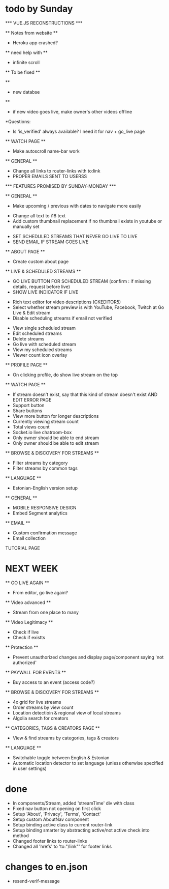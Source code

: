 # todo by Sunday

*** VUE.JS RECONSTRUCTIONS ***

** Notes from website **
<!-- - Email verification doesn't work (maybe because host 3000 and doesn't work on 8080, will try again Live) -->
- Heroku app crashed?
<!-- - Showing 'You're live' when not, no link though -->
<!-- - Needs 404 page -->

** need help with **
- infinite scroll

** To be fixed **
<!-- - Settings page notification area under image, can it be removed (it is taking space) -->
<!-- - Go live button -->
<!-- - Success page -->
<!-- + Profile link / same component -->
<!-- + Profile not working (especially new) -->
<!-- - Get video ID from video link -->

** 
- new databse

**
- if new video goes live, make owner's other videos offline

*Questions:
- Is 'is_verified' always available? I need it for nav + go_live page
<!-- - Do I have to change every req.user._id and is there an equivalently convenient way to get this? -->

** WATCH PAGE **
<!-- + If LoggedIn && User==Owner
    + Show edit stream button
    + Show end stream button
    + Disable liking video
    + Don't show follow
+ Make like button work
+ Make follow button work
+ If stream has ended, show it has ended -->
- Make autoscroll name-bar work

** GENERAL **
- Change all <a> links to router-links with to:link
- PROPER EMAILS SENT TO USERSS


*** FEATURES PROMISED BY SUNDAY-MONDAY ***

** GENERAL **
- Make upcoming / previous with dates to navigate more easily
<!-- - Add 'Watch streams' to success page instead of streams list -->
- Change all text to i18 text
- Add custom thumbnail replacement if no thumbnail exists in youtube or manually set
<!-- - Change goLive link input example from id to link -->
- SET SCHEDULED STREAMS THAT NEVER GO LIVE TO LIVE
- SEND EMAIL IF STREAM GOES LIVE

** ABOUT PAGE **
- Create custom about page

** LIVE & SCHEDULED STREAMS **
- GO LIVE BUTTON FOR SCHEDULED STREAM (confirm : if missing details, request before live)
- SHOW LIVE INDICATOR IF LIVE
<!-- - REGISTER for upcoming streams -->
- Rich text editor for video descriptions (CKEDITOR5)
- Select whether stream preview is with YouTube, Facebook, Twitch at Go Live & Edit stream
- Disable scheduling streams if email not verified
<!-- - Schedule streams -->
- View single scheduled stream
- Edit scheduled streams
- Delete streams
- Go live with scheduled stream
- View my scheduled streams
- Viewer count icon overlay

** PROFILE PAGE **
<!-- - Social media buttons -->
<!-- - Profile separated from main live stream -->
- On clicking profile, do show live stream on the top

** WATCH PAGE **
- If stream doesn't exist, say that this kind of stream doesn't exist AND EDIT ERROR PAGE
- Support button
- Share buttons
- View more button for longer descriptions
- Currently viewing stream count
- Total views count
- Socket.io live chatroom-box
- Only owner should be able to end stream
- Only owner should be able to edit stream
<!-- - Owner should not be able to follow oneself -->
<!-- - Owner should not be able to like one's own stream -->

** BROWSE & DISCOVERY FOR STREAMS **
- Filter streams by category
- Filter streams by common tags

** LANGUAGE **
- Estonian-English version setup

** GENERAL **
- MOBILE RESPONSIVE DESIGN
- Embed Segment analytics

** EMAIL ** 
- Custom confirmation message
- Email collection

TUTORIAL PAGE

# NEXT WEEK

** GO LIVE AGAIN **
- From editor, go live again?

** Video advanced **
- Stream from one place to many

** Video Legitimacy **
- Check if live
- Check if existts

** Protection **
- Prevent unauthorized changes and display page/component saying 'not authorized'

** PAYWALL FOR EVENTS **
- Buy access to an event (access code?)

** BROWSE & DISCOVERY FOR STREAMS **
- 4x grid for live streams
- Order streams by view count
- Location detectioin & regional view of local streams
- Algolia search for creators

** CATEGORIES, TAGS & CREATORS PAGE ** 
- View & find streams by categories, tags & creators

** LANGUAGE ** 
- Switchable toggle between English & Estonian
- Automatic location detector to set language (unless otherwise specified in user settings)


# done
+ In components/Stream, added 'streamTime' div with class
+ Fixed nav button not opening on first click
+ Setup 'About', 'Privacy', 'Terms', 'Contact'
+ Setup custom AboutNav component
+ Setup binding active class to current router-link
+ Setup binding smarter by abstracting active/not active check into method
+ Changed footer <a> links to router-links
+ Changed all 'hrefs' to 'to:"/link"' for footer links


# changes to en.json
- resend-verif-message